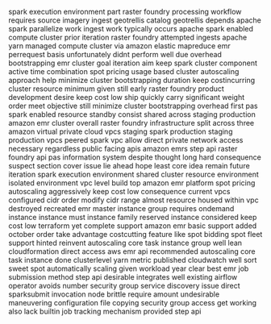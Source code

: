 spark execution environment part raster foundry processing workflow requires source imagery ingest geotrellis catalog geotrellis depends apache spark parallelize work ingest work typically occurs apache spark enabled compute cluster prior iteration raster foundry attempted ingests apache yarn managed compute cluster via amazon elastic mapreduce emr perrequest basis unfortunately didnt perform well due overhead bootstrapping emr cluster goal iteration aim keep spark cluster component active time combination spot pricing usage based cluster autoscaling approach help minimize cluster bootstrapping duration keep costincurring cluster resource minimum given still early raster foundry product development desire keep cost low ship quickly carry significant weight order meet objective still minimize cluster bootstrapping overhead first pas spark enabled resource standby consist shared across staging production amazon emr cluster overall raster foundry infrastructure split across three amazon virtual private cloud vpcs staging spark production staging production vpcs peered spark vpc allow direct private network access necessary regardless public facing apis amazon emrs step api raster foundry api pas information system despite thought long hard consequence suspect section cover issue lie ahead hope least core idea remain future iteration spark execution environment shared cluster resource environment isolated environment vpc level build top amazon emr platform spot pricing autoscaling aggressively keep cost low consequence current vpcs configured cidr order modify cidr range almost resource housed within vpc destroyed recreated emr master instance group requires ondemand instance instance must instance family reserved instance considered keep cost low terraform yet complete support amazon emr basic support added october order take advantage costcutting feature like spot bidding spot fleet support hinted reinvent autoscaling core task instance group well lean cloudformation direct access aws emr api recommended autoscaling core task instance done clusterlevel yarn metric published cloudwatch well sort sweet spot automatically scaling given workload year clear best emr job submission method step api desirable integrates well existing airflow operator avoids number security group service discovery issue direct sparksubmit invocation node brittle require amount undesirable maneuvering configuration file copying security group access get working also lack builtin job tracking mechanism provided step api